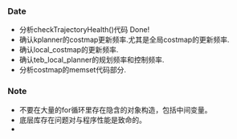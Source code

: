 ### Date
- 分析checkTrajectoryHealth()代码 Done!
- 确认kplanner的costmap更新频率.尤其是全局costmap的更新频率.
- 确认local_costmap的更新频率.
- 确认teb_local_planner的规划频率和控制频率.
- 分析costmap的memset代码部分.

### Note
- 不要在大量的for循环里存在隐含的对象构造，包括中间变量。
- 底层库存在问题对与程序性能是致命的。
- 
